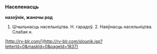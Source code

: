 ### Населенасць
**назоўнік, жаночы род**

1. Шчыльнасць насельніцтва. Н. гарадоў. 2. Наяўнасць насельніцтва. Слабая н.

<a rel="author">[http://rv-blr.com/](http://rv-blr.com/slounik.jsp?letterId=0&maskId=0&pageId=1837)</a>
